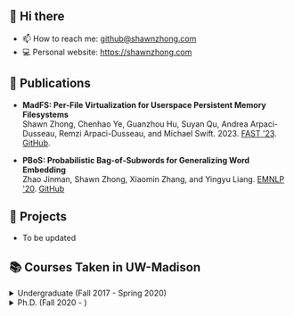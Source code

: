 ## 👋 Hi there

- 📫 How to reach me: github@shawnzhong.com
- 💻 Personal website: https://shawnzhong.com

## 📝 Publications
- **MadFS: Per-File Virtualization for Userspace Persistent Memory Filesystems**  
   Shawn Zhong, Chenhao Ye, Guanzhou Hu, Suyan Qu, Andrea Arpaci-Dusseau, Remzi Arpaci-Dusseau, and Michael Swift. 2023.
   [FAST '23](https://www.usenix.org/conference/fast23/presentation/zhong). 
   [GitHub](https://github.com/ShawnZhong/MadFS).

- **PBoS: Probabilistic Bag-of-Subwords for Generalizing Word Embedding**  
  Zhao Jinman, Shawn Zhong, Xiaomin Zhang, and Yingyu Liang. 
  [EMNLP '20](https://aclanthology.org/2020.findings-emnlp.53). 
  [GitHub](https://github.com/jmzhao/pbos)



## 🧰 Projects

- To be updated

## 📚 Courses Taken in UW-Madison 
<details>
<summary>Undergraduate (Fall 2017 - Spring 2020)</summary>

- Fall 2017: CS 300 (Programming II), CS 352 (Digital System Fundamentals), Math 375 (Multi-Var Calc & Linear Alg), Math 431 (Probability)

- Spring 2017: CS 252 (Intro to Computer Engineering), CS 400 (Programming III), Math 240 (Discrete Math), Math 521 (Analysis), Math 541 (Modern Algebra)

- Fall 2018: CS 354 (Machine Organization), CS 514 (Numerical Analysis), CS 540 (Intro to AI), CS 577 (Algorithms), Math 632 (Stochastic Processes)

- Spring 2018: CS 536 (Compiler), CS 537 (OS), CS 564 (Database), CS 639 (Software Security) 

- Fall 2019: CS 576 (Bioinformatics), CS 640 (Network), CS 744 (Big Data Systems)

- Spring 2020: CS 759 (High Performance Computing)
</details>

<details>
<summary>Ph.D. (Fall 2020 - )</summary>

- Fall 2020: CS 703 (Program Verification & Synthesis), CS 736 (Advanced OS), CS 764 (Advanced DB), CS 838 (MLOS Seminar)

- Spring 2020: CS 524 (Intro to Optimization), CS 739 (Distributed Systems), CS 760 (Machine Learning)

- Fall 2021: CS 839 (Blockchains and Decentralized Applications), CS 839 (Persistent Memory)

- Spring 2021: CS 740 (Advanced Network), CS 839 (Machine Learning System)
  
- Fall 2022: CS 839 (Image Synthesis), ECE 439 (Introduction to Robotics)
</details>
